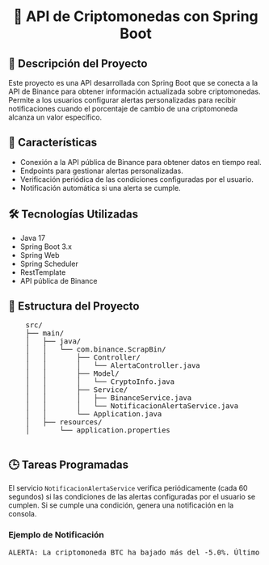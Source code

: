 
<body>
    <h1 style="text-align: center;">🚀 API de Criptomonedas con Spring Boot</h1>
    <h2>📖 Descripción del Proyecto</h2>
    <p>
        Este proyecto es una API desarrollada con Spring Boot que se conecta a la API de Binance para obtener información actualizada sobre criptomonedas.
        Permite a los usuarios configurar alertas personalizadas para recibir notificaciones cuando el porcentaje de cambio de una criptomoneda alcanza un valor
        específico.
    </p>
    <h2>🌟 Características</h2>
    <ul>
        <li>Conexión a la API pública de Binance para obtener datos en tiempo real.</li>
        <li>Endpoints para gestionar alertas personalizadas.</li>
        <li>Verificación periódica de las condiciones configuradas por el usuario.</li>
        <li>Notificación automática si una alerta se cumple.</li>
    </ul>
    <h2>🛠️ Tecnologías Utilizadas</h2>
    <ul>
        <li>Java 17</li>
        <li>Spring Boot 3.x</li>
        <li>Spring Web</li>
        <li>Spring Scheduler</li>
        <li>RestTemplate</li>
        <li>API pública de Binance</li>
    </ul>
    <h2>📂 Estructura del Proyecto</h2>
    <pre>
    src/
    ├── main/
    │   ├── java/
    │   │   └── com.binance.ScrapBin/
    │   │       ├── Controller/
    │   │       │   └── AlertaController.java
    │   │       ├── Model/
    │   │       │   └── CryptoInfo.java
    │   │       ├── Service/
    │   │       │   ├── BinanceService.java
    │   │       │   └── NotificacionAlertaService.java
    │   │       └── Application.java
    │   ├── resources/
    │       └── application.properties
    </pre>
    <h2>🕒 Tareas Programadas</h2>
    <p>
        El servicio <code>NotificacionAlertaService</code> verifica periódicamente (cada 60 segundos) si las condiciones de las alertas configuradas por el usuario
        se cumplen. Si se cumple una condición, genera una notificación en la consola.
    </p>
    <h3>Ejemplo de Notificación</h3>
    <pre>
ALERTA: La criptomoneda BTC ha bajado más del -5.0%. Último precio: 28345.12
    </pre>

   
</body>

